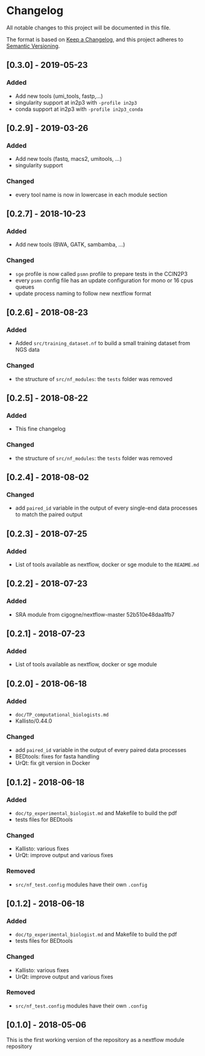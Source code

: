 # Changelog
All notable changes to this project will be documented in this file.

The format is based on [Keep a Changelog](https://keepachangelog.com/en/1.0.0/),
and this project adheres to [Semantic Versioning](https://semver.org/spec/v2.0.0.html).

## [0.3.0] - 2019-05-23
### Added
- Add new tools (umi_tools, fastp,...)
- singularity support at in2p3 with `-profile in2p3`
- conda support at in2p3 with `-profile in2p3_conda`


## [0.2.9] - 2019-03-26
### Added
- Add new tools (fastq, macs2, umitools, ...)
- singularity support

### Changed
- every tool name is now in lowercase in each module section

## [0.2.7] - 2018-10-23
### Added
- Add new tools (BWA, GATK, sambamba, ...)

### Changed
- `sge` profile is now called `psmn` profile to prepare tests in the CCIN2P3
- every `psmn` config file has an update configuration for mono or 16 cpus queues
- update process naming to follow new nextflow format

## [0.2.6] - 2018-08-23
### Added
- Added `src/training_dataset.nf` to build a small training dataset from NGS data

### Changed
- the structure of `src/nf_modules`: the `tests` folder was removed

## [0.2.5] - 2018-08-22
### Added
- This fine changelog

### Changed
- the structure of `src/nf_modules`: the `tests` folder was removed


## [0.2.4] - 2018-08-02
### Changed
- add `paired_id` variable in the output of every single-end data processes to match the paired output


## [0.2.3] - 2018-07-25
### Added
- List of tools available as nextflow, docker or sge module to the `README.md`


## [0.2.2] - 2018-07-23
### Added
- SRA module from cigogne/nextflow-master 52b510e48daa1fb7


## [0.2.1] - 2018-07-23
### Added
- List of tools available as nextflow, docker or sge module


## [0.2.0] - 2018-06-18
### Added
- `doc/TP_computational_biologists.md`
- Kallisto/0.44.0

### Changed
- add `paired_id` variable in the output of every paired data processes
- BEDtools: fixes for fasta handling
- UrQt: fix git version in Docker


## [0.1.2] - 2018-06-18
### Added
- `doc/tp_experimental_biologist.md` and Makefile to build the pdf
- tests files for BEDtools

### Changed
- Kallisto: various fixes
- UrQt: improve output and various fixes

### Removed
- `src/nf_test.config` modules have their own `.config`


## [0.1.2] - 2018-06-18
### Added
- `doc/tp_experimental_biologist.md` and Makefile to build the pdf
- tests files for BEDtools

### Changed
- Kallisto: various fixes
- UrQt: improve output and various fixes

### Removed
- `src/nf_test.config` modules have their own `.config`


## [0.1.0] - 2018-05-06
This is the first working version of the repository as a nextflow module repository
